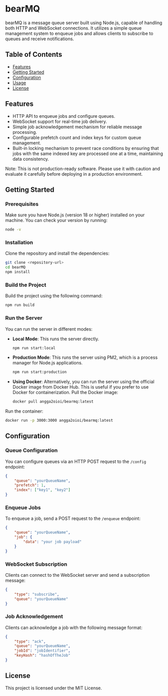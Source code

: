 # bearMQ

bearMQ is a message queue server built using Node.js, capable of handling both HTTP and WebSocket connections. It utilizes a simple queue management system to enqueue jobs and allows clients to subscribe to queues and receive notifications.

## Table of Contents

- [Features](#features)
- [Getting Started](#getting-started)
- [Configuration](#configuration)
- [Usage](#usage)
- [License](#license)

## Features

- HTTP API to enqueue jobs and configure queues.
- WebSocket support for real-time job delivery.
- Simple job acknowledgement mechanism for reliable message processing.
- Configurable prefetch count and index keys for custom queue management.
- Built-in locking mechanism to prevent race conditions by ensuring that jobs with the same indexed key are processed one at a time, maintaining data consistency.

Note: This is not production-ready software. Please use it with caution and evaluate it carefully before deploying in a production environment.

## Getting Started

### Prerequisites

Make sure you have Node.js (version 18 or higher) installed on your machine. You can check your version by running:

```bash
node -v
```

### Installation

Clone the repository and install the dependencies:

```bash
git clone <repository-url>
cd bearMQ
npm install
```

### Build the Project

Build the project using the following command:

```bash
npm run build
```

### Run the Server

You can run the server in different modes:

- **Local Mode**: This runs the server directly.
  
  ```bash
  npm run start:local
  ```

- **Production Mode**: This runs the server using PM2, which is a process manager for Node.js applications.
  
  ```bash
  npm run start:production
  ```
- **Using Docker**: Alternatively, you can run the server using the official Docker image from Docker Hub. This is useful if you prefer to use Docker for containerization.
Pull the Docker image:
 
  ```bash
  docker pull angga2oioi/bearmq:latest

  ```
Run the container:
```bash
docker run -p 3000:3000 angga2oioi/bearmq:latest
```
## Configuration

### Queue Configuration

You can configure queues via an HTTP POST request to the `/config` endpoint:

```json
{
    "queue": "yourQueueName",
    "prefetch": 1,
    "index": ["key1", "key2"]
}
```

### Enqueue Jobs

To enqueue a job, send a POST request to the `/enqueue` endpoint:

```json
{
    "queue": "yourQueueName",
    "job": {
        "data": "your job payload"
    }
}
```

### WebSocket Subscription

Clients can connect to the WebSocket server and send a subscription message:

```json
{
    "type": "subscribe",
    "queue": "yourQueueName"
}
```

### Job Acknowledgement

Clients can acknowledge a job with the following message format:

```json
{
    "type": "ack",
    "queue": "yourQueueName",
    "jobId": "jobIdentifier",
    "keyHash": "hashOfTheJob"
}
```
## License

This project is licensed under the MIT License.